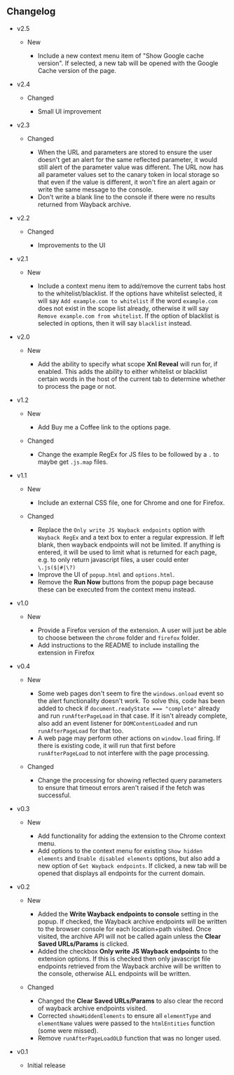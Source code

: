 ## Changelog

- v2.5

  - New

    - Include a new context menu item of "Show Google cache version". If selected, a new tab will be opened with the Google Cache version of the page.

- v2.4

  - Changed

    - Small UI improvement

- v2.3

  - Changed

    - When the URL and parameters are stored to ensure the user doesn't get an alert for the same reflected parameter, it would still alert of the parameter value was different. The URL now has all parameter values set to the canary token in local storage so that even if the value is different, it won't fire an alert again or write the same message to the console.
    - Don't write a blank line to the console if there were no results returned from Wayback archive.

- v2.2

  - Changed

    - Improvements to the UI

- v2.1

  - New

    - Include a context menu item to add/remove the current tabs host to the whitelist/blacklist. If the options have whitelist selected, it will say `Add example.com to whitelist` if the word `example.com` does not exist in the scope list already, otherwise it will say `Remove example.com from whitelist`. If the option of blacklist is selected in options, then it will say `blacklist` instead.

- v2.0

  - New

    - Add the ability to specify what scope **Xnl Reveal** will run for, if enabled. This adds the ability to either whitelist or blacklist certain words in the host of the current tab to determine whether to process the page or not.

- v1.2

  - New

    - Add Buy me a Coffee link to the options page.

  - Changed

    - Change the example RegEx for JS files to be followed by a `.` to maybe get `.js.map` files.

- v1.1

  - New

    - Include an external CSS file, one for Chrome and one for Firefox.

  - Changed

    - Replace the `Only write JS Wayback endpoints` option with `Wayback RegEx` and a text box to enter a regular expression. If left blank, then wayback endpoints will not be limited. If anything is entered, it will be used to limit what is returned for each page, e.g. to only return javascript files, a user could enter `\.js($|#|\?)`
    - Improve the UI of `popup.html` and `options.html`.
    - Remove the **Run Now** buttons from the popup page because these can be executed from the context menu instead.

- v1.0

  - New

    - Provide a Firefox version of the extension. A user will just be able to choose between the `chrome` folder and `firefox` folder.
    - Add instructions to the README to include installing the extension in Firefox

- v0.4

  - New

    - Some web pages don't seem to fire the `windows.onload` event so the alert functionality doesn't work. To solve this, code has been added to check if `document.readyState === "complete"` already and run `runAfterPageLoad` in that case. If it isn't already complete, also add an event listener for `DOMContentLoaded` and run `runAfterPageLoad` for that too.
    - A web page may perform other actions on `window.load` firing. If there is existing code, it will run that first before `runAfterPageLoad` to not interfere with the page processing.

  - Changed

    - Change the processing for showing reflected query parameters to ensure that timeout errors aren't raised if the fetch was successful.

- v0.3

  - New

    - Add functionality for adding the extension to the Chrome context menu.
    - Add options to the context menu for existing `Show hidden elements` and `Enable disabled elements` options, but also add a new option of `Get Wayback endpoints`. If clicked, a new tab will be opened that displays all endpoints for the current domain.

- v0.2

  - New

    - Added the **Write Wayback endpoints to console** setting in the popup. If checked, the Wayback archive endpoints will be written to the browser console for each location+path visited. Once visited, the archive API will not be called again unless the **Clear Saved URLs/Params** is clicked.
    - Added the checkbox **Only write JS Wayback endpoints** to the extension options. If this is checked then only javascript file endpoints retrieved from the Wayback archive will be written to the console, otherwise ALL endpoints will be written.

  - Changed

    - Changed the **Clear Saved URLs/Params** to also clear the record of wayback archive endpoints visited.
    - Corrected `showHiddenElements` to ensure all `elementType` and `elementName` values were passed to the `htmlEntities` function (some were missed).
    - Remove `runAfterPageLoadOLD` function that was no longer used.

- v0.1
  - Initial release
